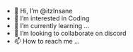 - 👋 Hi, I’m @itzInsane
- 👀 I’m interested in Coding
- 🌱 I’m currently learning ...
- 💞️ I’m looking to collaborate on discord
- 📫 How to reach me ... 

<!---
itzInsane/itzInsane is a ✨ special ✨ repository because its `README.md` (this file) appears on your GitHub profile.
You can click the Preview link to take a look at your changes.
--->
